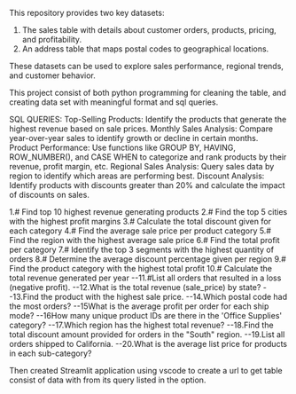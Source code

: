 This repository provides two key datasets:
1. The sales table with details about customer orders, products, pricing, and profitability.
2. An address table that maps postal codes to geographical locations.

These datasets can be used to explore sales performance, regional trends, and customer behavior.

This project consist of both python programming for cleaning the table, and creating data set with meaningful format and sql queries.

SQL QUERIES:
Top-Selling Products: Identify the products that generate the highest revenue based on sale prices.
Monthly Sales Analysis: Compare year-over-year sales to identify growth or decline in certain months.
Product Performance: Use functions like GROUP BY, HAVING, ROW_NUMBER(), and CASE WHEN to categorize and rank products by their revenue, profit margin, etc.
Regional Sales Analysis: Query sales data by region to identify which areas are performing best.
Discount Analysis: Identify products with discounts greater than 20% and calculate the impact of discounts on sales.

1.# Find top 10 highest revenue generating products
2.# Find the top 5 cities with the highest profit margins
3.# Calculate the total discount given for each category
4.# Find the average sale price per product category
5.# Find the region with the highest average sale price
6.# Find the total profit per category
7.# Identify the top 3 segments with the highest quantity of orders
8.# Determine the average discount percentage given per region
9.# Find the product category with the highest total profit
10.# Calculate the total revenue generated per year
--11.#List all orders that resulted in a loss (negative profit).
--12.What is the total revenue (sale_price) by state?
--13.Find the product with the highest sale price.
--14.Which postal code had the most orders?
--15What is the average profit per order for each ship mode?
--16How many unique product IDs are there in the 'Office Supplies' category?
--17.Which region has the highest total revenue?
--18.Find the total discount amount provided for orders in the "South" region.
--19.List all orders shipped to California.
--20.What is the average list price for products in each sub-category?

Then created Streamlit application using vscode to create a url to get table consist of data with from its query listed in the option.
